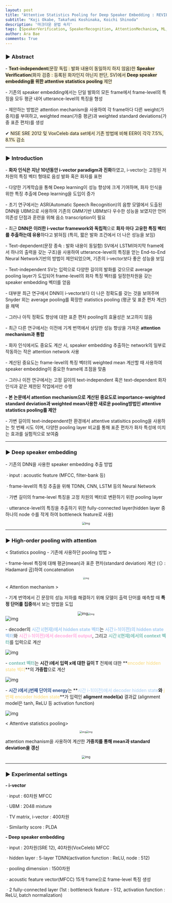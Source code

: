 ```yaml
---
layout: post
title: "Attentive Statistics Pooling for Deep Speaker Embedding : REVIEW"
subtitle: "Koji Okabe, Takafumi Koshinaka, Koichi Shinoda"
description: '마크다운 문법 숙지'
tags: [SpeakerVerification, SpeakerRecognition, AttentionMechanism, ML, Statistics]
author: Ara Bae
comments: True
---
```


### ▶ Abstract
\- <span style="background-color:#fff6dd">**Text-independent**(문장 독립 : 발화 내용이 동일하지 하지 않음)한 **Speaker Verification**(화자 검증 : 등록된 화자인지 아닌지 판단, SV)에서 **Deep speaker embedding을 위한 attentive statistics pooling** 제안</span>

\- 기존의 speaker embedding에서는 단일 발화의 모든 frame에서 frame-level의 특징을 모두 평균 내어 utterance-level의 특징을 형성

\- 제안하는 방법은 attention mechanism을 사용하여 각 frame마다 다른 weight(가중치)를 부여하고, weighted mean(가중 평균)과 weighted standard deviations(가중 표준 편차)를 생성


✔  <span style="background-color:#fff6dd">NISE SRE 2012 및 VoxCeleb data set에서 기존 방법에 비해 EER이 각각 7.5%, 8.1% 감소</span>




---



### ▶ Introduction

\- **화자 인식은 지난 10년동안 i-vector paradigm과 진화**하였고, i-vector는 고정된 저차원의 특징 벡터 형태로 음성 발화 혹은 화자를 표현

\- 다양한 기계학습을 통해 Deep learning이 성능 향상에 크게 기여하며, 화자 인식을 위한 특징 추출에 Deep learning을 도입이 증가

\- 초기 연구에서는 ASR(Automatic Speech Recognition)의 음향 모델에서 도출된 DNN을 UBM으로 사용하여 기존의 GMM기반 UBM보다 우수한 성능을 보였지만 언어 의존성 단점과 훈련을 위해 음소 transcription이 필요

\- 최근 **DNN은 이러한 i-vector framework와 독립적**으로 **화자 마다 고유한 특징 벡터를 추출하는데 유용**하다고 밝혀짐 (특히, 짧은 발화 조건에서 더 나은 성능을 보임)

\- Text-dependent(문장 종속 : 발화 내용이 동일함) SV에서 LSTM(마지막 frame에서 하나의 출력을 갖는 구조)을 사용하여 utterance-level의 특징을 얻는 End-to-End Neural Network기반의 방법이 제안되었으며, 기존의 i-vector보다 좋은 성능을 보임

\- Text-independent SV는 입력으로 다양한 길이의 발화를 갖으므로 average pooling layer가 도입되어 frame-level의 화자 특징 벡터를 일정한차원을 갖는 speaker embedding 벡터를 얻음

\- 대부분 최근 연구에서 DNN이 i-vector보다 더 나은 정확도를 갖는 것을 보여주며 Snyder 외는 average pooling를 확장한 statistics pooling (평균 및 표준 편차 계산)을 채택

\- 그러나 아직 정확도 향상에 대한 표준 편차 pooling의 효율성은 보고하지 않음



\- 최근 다른 연구에서는 이전에 기계 번역에서 상당한 성능 향상을 가져온 **attention mechanism과 통합**

\- 화자 인식에서도 중요도 계산 시, speaker embedding 추출하는 network의 일부로 작동하는 작은 attention network 사용

\- 계산된 중요도는 frame-level의 특징 벡터의 weighted mean 계산할 때 사용하여 speaker embedding이 중요한 frame에 초점을 맞춤

\- 그러나 이전 연구에서는 고정 길이의 text-independent 혹은 text-dependent 화자 인식과 같은 제한된 작업에서만 수행

**- 본 논문에서 attention mechanism으로 계산된 중요도로 importance-weighted standard deviation과 weighted mean사용한 새로운 pooling방법인 attentive statistics pooling를 제안**

\- 가변 길이의 text-independent한 환경에서 attentive statisitics pooling을 사용하는 첫 번째 시도 이며, 다양한 pooling layer 비교를 통해 표준 편차가 화자 특성에 미치는 효과를 실험적으로 보여줌



---


### ▶ Deep speaker embedding

\- 기존의 DNN을 사용한 speaker embedding 추출 방법

​    · input : acoustic feature (MFCC, filter-bank 등)

​    · frame-level의 특징 추출을 위해 TDNN, CNN, LSTM 등의 Neural Network

​    · 가변 길이의 frame-level 특징을 고정 차원의 벡터로 변환하기 위한 pooling layer

​    · utterance-level의 특징을 추출하기 위한 fully-connected layer(hidden layer 중 하나의 node 수를 작게 하여 bottleneck feature로 사용)



<center><img src="https://user-images.githubusercontent.com/46676700/89165519-a443f200-d5b3-11ea-8009-d34a68859aa4.png" alt="img" style="zoom:60%;" /></center>



---


### ▶ High-order pooling with attention

< Statistics pooling - 기존에 사용하던 pooling 방법 >

\- frame-level 특징에 대해 평균(mean)과 표준 편차(standard deviation) 계산 (⊙ : Hadamard 곱)하여 concatenation

<center><img src="https://user-images.githubusercontent.com/46676700/89165568-b160e100-d5b3-11ea-9a93-2a31b6530b2b.png" alt="img" style="zoom: 45%;" /></center>

< Attention mechanism >

\- 기계 번역에서 긴 문장의 성능 저하를 해결하기 위해 모델이 출력 단어를 예측할 때 **특정 단어를 집중**해서 보는 방법을 도입

<center><img src="https://user-images.githubusercontent.com/46676700/89165571-b1f97780-d5b3-11ea-91e3-8fa3f49000fc.png" alt="img" style="zoom: 80%;" /><img src="https://user-images.githubusercontent.com/46676700/89165573-b1f97780-d5b3-11ea-9545-3a591f97f98d.png" alt="img" style="zoom: 50%;" /></center>





<img src="https://user-images.githubusercontent.com/46676700/89165553-aefe8700-d5b3-11ea-9e0a-c4c8d5fc14a0.png" alt="img"/>

\- decoder의 <span style="color:#a5cbf0">**시간 i(현재)에서 hidden state 벡터**</span>는 <span style="color:#a5cbf0">**시간 i-1(이전)의 hidden state 벡터**</span>와 <span style="color:#ffaddf">**시간 i-1(이전)에서 decoder의 output**</span>, 그리고 <span style="color:#7cbfb6">**시간 i(현재)에서의 context 벡터**</span>를 입력으로 계산

<img src="https://user-images.githubusercontent.com/46676700/89165558-af971d80-d5b3-11ea-84c7-8f0478e8e680.png" alt="img"/>

\- <span style="color:#7cbfb6">**context 벡터**</span>는 **시간 i에서 입력 x에 대한 길이 T** 전체에 대한 **<span style="color:#f9d877">encoder hidden state 벡터</span>**의 **가중합**으로 계산

<img src="https://user-images.githubusercontent.com/46676700/89165559-b02fb400-d5b3-11ea-9ad9-a8383a6810d6.png" alt="img"/>


\- <span style="color:#33558c">**시간 i에서 j번째 단어의 energy**</span>는 **<span style="color:#a5cbf0">시간 i-1(이전)에서 decoder hidden state</span>**와**<span style="color:#f9d877"> j번째 encoder hidden state</span>**가 입력인 **aligment model(a)** 결과값 (alignment model은 tanh, ReLU 등 activation function)

<img src="https://user-images.githubusercontent.com/46676700/89165560-b02fb400-d5b3-11ea-8753-68026664a442.png" alt="img"/>



< Attentive statistics pooling>

<center><img src="https://user-images.githubusercontent.com/46676700/89165563-b0c84a80-d5b3-11ea-9590-62c129a447e4.png" alt="img" style="zoom: 50%;" /><img src="https://user-images.githubusercontent.com/46676700/89165564-b0c84a80-d5b3-11ea-8a2f-c887055c76d8.png"  alt="img" style="zoom: 50%;" /></center>

attention mechanism을 사용하여 계산한 **가중치를 통해 mean과 standard deviation을 갱신**

<center><img src="https://user-images.githubusercontent.com/46676700/89165566-b160e100-d5b3-11ea-9625-41ccb0db4353.png"  alt="img" style="zoom: 67%;"/></center>



---



### ▶ Experimental settings

**\- i-vector**

​	· input : 60차원 MFCC

​	· UBM : 2048 mixture

​	· TV matrix, i-vector : 400차원

​	· Similarity score : PLDA



**\- Deep speaker embedding**

​	· input : 20차원(SRE 12), 40차원(VoxCeleb) MFCC

​	· hidden layer : 5-layer TDNN(activation function : ReLU, node : 512)

​	· pooling dimension : 1500차원

​	· acoustic feature vector(MFCC) 15개 frame으로 frame-level 특징 생성

​	· 2 fully-connected layer (1st : bottleneck feature - 512, activation function : ReLU, batch normalization)